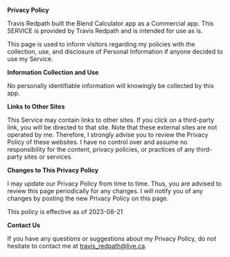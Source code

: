 **Privacy Policy**

Travis Redpath built the Blend Calculator app as a Commercial app. This SERVICE is provided by Travis Redpath and is intended for use as is.

This page is used to inform visitors regarding my policies with the collection, use, and disclosure of Personal Information if anyone decided to use my Service.

**Information Collection and Use**

No personally identifiable information will knowingly be collected by this app.

**Links to Other Sites**

This Service may contain links to other sites. If you click on a third-party link, you will be directed to that site. Note that these external sites are not operated by me. Therefore, I strongly advise you to review the Privacy Policy of these websites. I have no control over and assume no responsibility for the content, privacy policies, or practices of any third-party sites or services.

**Changes to This Privacy Policy**

I may update our Privacy Policy from time to time. Thus, you are advised to review this page periodically for any changes. I will notify you of any changes by posting the new Privacy Policy on this page.

This policy is effective as of 2023-08-21

**Contact Us**

If you have any questions or suggestions about my Privacy Policy, do not hesitate to contact me at travis_redpath@live.ca.
